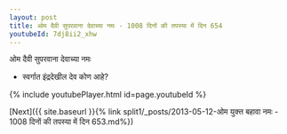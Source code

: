 ```yaml
---
layout: post
title: ओम दैवी सुपरवाना देवाच्या नमः - 1008 दिनों की तपस्या में दिन 654
youtubeId: 7dj8ii2_xhw
---
```

 
 
 ओम दैवी सुपरवाना देवाच्या नमः  
 
 -  स्वर्गात इंद्रदेखील देव कोण आहे? 
 
  
 
  
 
 
 
 
 
 


{% include youtubePlayer.html id=page.youtubeId %}
 
[Next]({{ site.baseurl }}{% link  split1/_posts/2013-05-12-ओम युक्त्त बहावा नमः - 1008 दिनों की तपस्या में दिन 653.md%})
 
